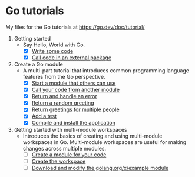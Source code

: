 # Go tutorials

My files for the Go tutorials at <https://go.dev/doc/tutorial/>

1. Getting started  
    * Say Hello, World with Go.
      * [x] [Write some code](https://go.dev/doc/tutorial/getting-started#code)
      * [x] [Call code in an external package](https://go.dev/doc/tutorial/getting-started#call)
2. Create a Go module
    * A multi-part tutorial that introduces common programming language features from the Go perspective.  
      * [x] [Start a module that others can use](https://go.dev/doc/tutorial/create-module#start)
      * [x] [Call your code from another module](https://go.dev/doc/tutorial/call-module-code)
      * [x] [Return and handle an error](https://go.dev/doc/tutorial/handle-errors.html)
      * [x] [Return a random greeting](https://go.dev/doc/tutorial/random-greeting.html)
      * [x] [Return greetings for multiple people](https://go.dev/doc/tutorial/greetings-multiple-people.html)
      * [x] [Add a test](https://go.dev/doc/tutorial/add-a-test.html)
      * [x] [Compile and install the application](https://go.dev/doc/tutorial/compile-install.html)
3. Getting started with multi-module workspaces
    * Introduces the basics of creating and using multi-module workspaces in Go. Multi-module workspaces are useful for making changes across multiple modules.
      * [ ] [Create a module for your code](https://go.dev/doc/tutorial/workspaces#create_folder)
      * [ ] [Create the workspace](https://go.dev/doc/tutorial/workspaces#create-the-workspace)
      * [ ] [Download and modify the golang.org/x/example module](https://go.dev/doc/tutorial/workspaces#download-and-modify-the-golangorgxexample-module)

